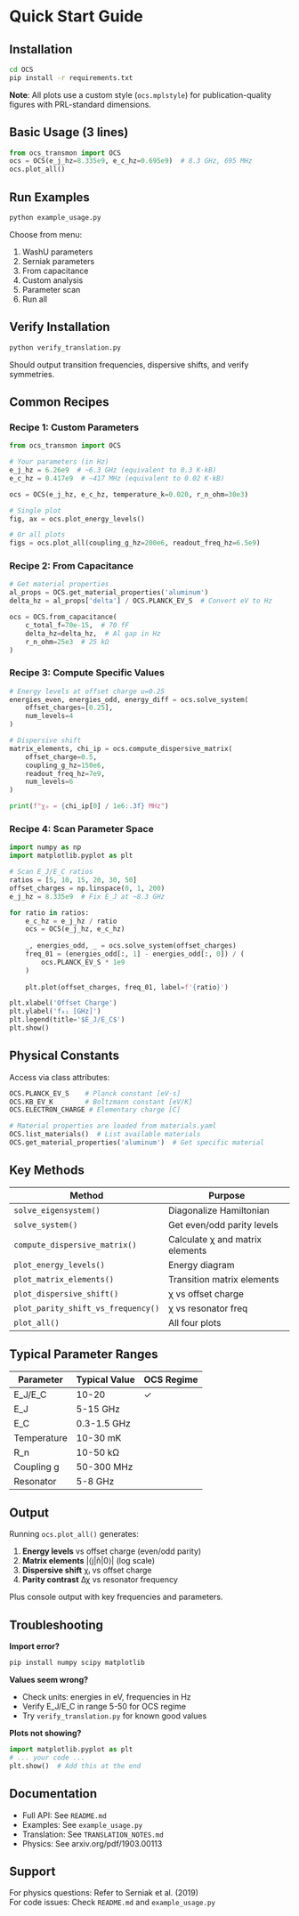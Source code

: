 # Quick Start Guide

## Installation

```bash
cd OCS
pip install -r requirements.txt
```

**Note**: All plots use a custom style (`ocs.mplstyle`) for 
publication-quality figures with PRL-standard dimensions.

## Basic Usage (3 lines)

```python
from ocs_transmon import OCS
ocs = OCS(e_j_hz=8.335e9, e_c_hz=0.695e9)  # 8.3 GHz, 695 MHz
ocs.plot_all()
```

## Run Examples

```bash
python example_usage.py
```

Choose from menu:
1. WashU parameters
2. Serniak parameters  
3. From capacitance
4. Custom analysis
5. Parameter scan
6. Run all

## Verify Installation

```bash
python verify_translation.py
```

Should output transition frequencies, dispersive shifts, and verify 
symmetries.

## Common Recipes

### Recipe 1: Custom Parameters

```python
from ocs_transmon import OCS

# Your parameters (in Hz)
e_j_hz = 6.26e9  # ~6.3 GHz (equivalent to 0.3 K·kB)
e_c_hz = 0.417e9  # ~417 MHz (equivalent to 0.02 K·kB)

ocs = OCS(e_j_hz, e_c_hz, temperature_k=0.020, r_n_ohm=30e3)

# Single plot
fig, ax = ocs.plot_energy_levels()

# Or all plots
figs = ocs.plot_all(coupling_g_hz=200e6, readout_freq_hz=6.5e9)
```

### Recipe 2: From Capacitance

```python
# Get material properties
al_props = OCS.get_material_properties('aluminum')
delta_hz = al_props['delta'] / OCS.PLANCK_EV_S  # Convert eV to Hz

ocs = OCS.from_capacitance(
    c_total_f=70e-15,  # 70 fF
    delta_hz=delta_hz,  # Al gap in Hz
    r_n_ohm=25e3  # 25 kΩ
)
```

### Recipe 3: Compute Specific Values

```python
# Energy levels at offset charge u=0.25
energies_even, energies_odd, energy_diff = ocs.solve_system(
    offset_charges=[0.25], 
    num_levels=4
)

# Dispersive shift
matrix_elements, chi_ip = ocs.compute_dispersive_matrix(
    offset_charge=0.5,
    coupling_g_hz=150e6,
    readout_freq_hz=7e9,
    num_levels=6
)

print(f"χ₀ = {chi_ip[0] / 1e6:.3f} MHz")
```

### Recipe 4: Scan Parameter Space

```python
import numpy as np
import matplotlib.pyplot as plt

# Scan E_J/E_C ratios
ratios = [5, 10, 15, 20, 30, 50]
offset_charges = np.linspace(0, 1, 200)
e_j_hz = 8.335e9  # Fix E_J at ~8.3 GHz

for ratio in ratios:
    e_c_hz = e_j_hz / ratio
    ocs = OCS(e_j_hz, e_c_hz)
    
    _, energies_odd, _ = ocs.solve_system(offset_charges)
    freq_01 = (energies_odd[:, 1] - energies_odd[:, 0]) / (
        ocs.PLANCK_EV_S * 1e9
    )
    
    plt.plot(offset_charges, freq_01, label=f'{ratio}')

plt.xlabel('Offset Charge')
plt.ylabel('f₀₁ [GHz]')
plt.legend(title='$E_J/E_C$')
plt.show()
```

## Physical Constants

Access via class attributes:
```python
OCS.PLANCK_EV_S    # Planck constant [eV·s]
OCS.KB_EV_K        # Boltzmann constant [eV/K]
OCS.ELECTRON_CHARGE # Elementary charge [C]

# Material properties are loaded from materials.yaml
OCS.list_materials()  # List available materials
OCS.get_material_properties('aluminum')  # Get specific material
```

## Key Methods

| Method | Purpose |
|--------|---------|
| `solve_eigensystem()` | Diagonalize Hamiltonian |
| `solve_system()` | Get even/odd parity levels |
| `compute_dispersive_matrix()` | Calculate χ and matrix elements |
| `plot_energy_levels()` | Energy diagram |
| `plot_matrix_elements()` | Transition matrix elements |
| `plot_dispersive_shift()` | χ vs offset charge |
| `plot_parity_shift_vs_frequency()` | χ vs resonator freq |
| `plot_all()` | All four plots |

## Typical Parameter Ranges

| Parameter | Typical Value | OCS Regime |
|-----------|---------------|------------|
| E_J/E_C | 10-20 | ✓ |
| E_J | 5-15 GHz | |
| E_C | 0.3-1.5 GHz | |
| Temperature | 10-30 mK | |
| R_n | 10-50 kΩ | |
| Coupling g | 50-300 MHz | |
| Resonator | 5-8 GHz | |

## Output

Running `ocs.plot_all()` generates:

1. **Energy levels** vs offset charge (even/odd parity)
2. **Matrix elements** |⟨j|n̂|0⟩| (log scale)
3. **Dispersive shift** χᵢ vs offset charge
4. **Parity contrast** Δχ vs resonator frequency

Plus console output with key frequencies and parameters.

## Troubleshooting

**Import error?**
```bash
pip install numpy scipy matplotlib
```

**Values seem wrong?**
- Check units: energies in eV, frequencies in Hz
- Verify E_J/E_C in range 5-50 for OCS regime
- Try `verify_translation.py` for known good values

**Plots not showing?**
```python
import matplotlib.pyplot as plt
# ... your code ...
plt.show()  # Add this at the end
```

## Documentation

- Full API: See `README.md`
- Examples: See `example_usage.py`
- Translation: See `TRANSLATION_NOTES.md`
- Physics: See arxiv.org/pdf/1903.00113

## Support

For physics questions: Refer to Serniak et al. (2019)  
For code issues: Check `README.md` and `example_usage.py`

